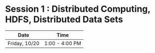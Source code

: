 # Session  1 : Distributed Computing, HDFS, Distributed Data Sets
| Date | Time |
|------|------|
|  Friday, 10/20    |  1:00 - 4:00 PM       

        